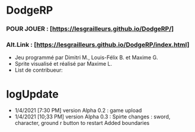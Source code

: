 # DodgeRP
### POUR JOUER : [https://lesgrailleurs.github.io/DodgeRP/]
### Alt.Link : [https://lesgrailleurs.github.io/DodgeRP/index.html]
- Jeu programmé par Dimitri M., Louis-Félix B. et Maxime G.
- Sprite visualisé et réalisé par Maxime L.
- List de contribueur:
# logUpdate
- 1/4/2021 [7:30 PM] version Alpha 0.2 :
game upload
- 1/4/2021 [10;33 PM] version Alpha 0.3 :
Spirte changes : sword, character, ground
r button to restart
Added boundaries
